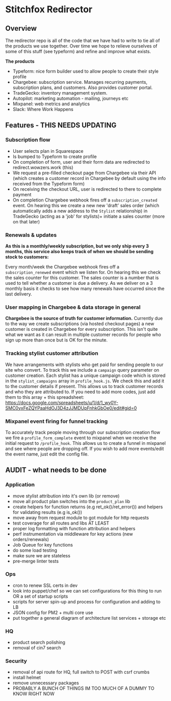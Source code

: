 # Stitchfox Redirector

## Overview

The redirector repo is all of the code that we have had to write to tie all of the products we use together. Over time we hope to relieve ourselves of some of this stuff (see typeform) and refine and improve what exists.

**The products**

- Typeform: nice form builder used to allow people to create their style profile
- Chargebee: subscription service. Manages recurring payments, subscription plans, and customers. Also provides customer portal.
- TradeGecko: inventory management system.
- Autopilot: marketing automation - mailing, journeys etc
- Mixpanel: web metrics and analytics
- Slack: Where Work Happens

## Features - THIS NEEDS UPDATING

### Subscription flow

- User selects plan in Squarespace
- Is bumped to Typeform to create profile
- On completion of form, user and their form data are redirected to redirect.wowzers.work (this)
- We request a pre-filled checkout page from Chargebee via their API (which creates a customer record in Chargebee by default using the info received from the Typeform form)
- On receiving the checkout URL, user is redirected to there to complete payment
- On completion Chargebee webhook fires off a `subscription_created` event. On hearing this we create a new new 'draft' sales order (which automatically adds a new address to the `Stylist` relationship) in TradeGecko (acting as a 'job' for stylists)+ initiate a sales counter (more on that later)

### Renewals & updates

**As this is a monthly/weekly subscription, but we only ship every 3 months, this service also keeps track of when we should be sending stock to customers:**

Every month/week the Chargebee webhook fires off a `subscription_renewed` event which we listen for. On hearing this we check the sales counter for this customer. The sales counter is a number that is used to tell whether a customer is due a delivery. As we deliver on a 3 monthly basis it checks to see how many renewals have occurred since the last delivery.

### User mapping in Chargebee & data storage in general

**Chargebee is the source of truth for customer information.** Currently due to the way we create subscriptions (via hosted checkout pages) a new customer is created in Chargebee for every subscription. This isn't quite what we want as it can result in multiple customer records for people who sign up more than once but is OK for the minute.

### Tracking stylist customer attribution

We have arrangements with stylists who get paid for sending people to our site who convert. To track this we include a `campaign` query parameter on customer creation. Each stylist has a unique campaign code which is stored in the `stylist_campaigns` array in `profile_hook.js`. We check this and add it to the customer details if present. This allows us to track customer records and who they are attributed to. If you need to add more codes, just add them to this array + this spreadsheet: https://docs.google.com/spreadsheets/u/1/d/1_wy0Y-SMC0yxFeZQYPaaHdOJ3D4zJJMDUpFnhkGbOe0/edit#gid=0

### Mixpanel event firing for funnel tracking

To accurately track people moving through our subscription creation flow we fire a `profile_form_complete` event to mixpanel when we receive the initial request to `/profile_hook`. This allows us to create a funnel in mixpanel and see where people are dropping off. If you wish to add more events/edit the event name, just edit the config file.

## AUDIT - what needs to be done

### Application
- move stylist attribution into it's own lib (or remove)
- move all product plan switches into the `product_plan` lib
- create helpers for function returns (e.g ret_ok()/ret_error()) and helpers for validating results (e.g is_ok())
- move away from request module to got module for http requests
- test coverage for all routes and libs AT LEAST
- proper log formatting with function attribution and helpers
- perf instrumentation via middleware for key actions (new orders/renewals)
- Job Queue for key functions
- do some load testing
- make sure we are stateless
- pre-merge linter tests

### Ops
- cron to renew SSL certs in dev
- look into puppet/chef so we can set configurations for this thing to run OR a set of startup scripts
- scripts for server spin-up and process for configuration and adding to LB
- JSON config for PM2 + multi core use
- put together a general diagram of architecture list services + storage etc

### HQ
- product search polishing 
- removal of cin7 search

### Security
- removal of api route for HQ, full switch to POST with csrf crumbs
- install helmet
- remove unnecessary packages
- PROBABLY A BUNCH OF THINGS IM TOO MUCH OF A DUMMY TO KNOW RIGHT NOW

